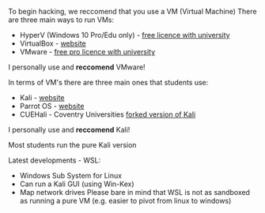 To begin hacking, we reccomend that you use a VM (Virtual Machine)
There are three main ways to run VMs:
- HyperV (Windows 10 Pro/Edu only) - [free licence with university](https://coventry.onthehub.com/)
- VirtualBox - [website](https://www.virtualbox.org/)
- VMware - [free pro licence with university](https://coventry.onthehub.com/)

I personally use and **reccomend** VMware!

In terms of VM's there are three main ones that students use:
- Kali - [website](https://www.kali.org/get-kali/#kali-virtual-machines)
- Parrot OS - [website](https://www.parrotsec.org/security-edition/)
- CUEHali - Coventry Universities [forked version of Kali](https://cueh.coventry.ac.uk/vmrepo/)

I personally use and **reccomend** Kali!

Most students run the pure Kali version

Latest developments - WSL:
- Windows Sub System for Linux
- Can run a Kali GUI (using Win-Kex)
- Map network drives
Please bare in mind that WSL is not as sandboxed as running a pure VM (e.g. easier to pivot from linux to windows) 

